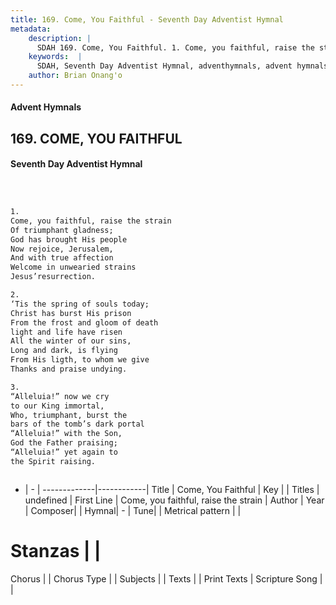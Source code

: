 ```yaml
---
title: 169. Come, You Faithful - Seventh Day Adventist Hymnal
metadata:
    description: |
      SDAH 169. Come, You Faithful. 1. Come, you faithful, raise the strain Of triumphant gladness; God has brought His people Now rejoice, Jerusalem, And with true affection Welcome in unwearied strains Jesus’resurrection.
    keywords:  |
      SDAH, Seventh Day Adventist Hymnal, adventhymnals, advent hymnals, Come, You Faithful, Come, you faithful, raise the strain 
    author: Brian Onang'o
---
```


#### Advent Hymnals
## 169. COME, YOU FAITHFUL
#### Seventh Day Adventist Hymnal

```txt



1.
Come, you faithful, raise the strain
Of triumphant gladness;
God has brought His people
Now rejoice, Jerusalem,
And with true affection
Welcome in unwearied strains
Jesus’resurrection.

2.
‘Tis the spring of souls today;
Christ has burst His prison
From the frost and gloom of death
light and life have risen
All the winter of our sins,
Long and dark, is flying
From His ligth, to whom we give
Thanks and praise undying.

3.
“Alleluia!” now we cry
to our King immortal,
Who, triumphant, burst the
bars of the tomb’s dark portal
“Alleluia!” with the Son,
God the Father praising;
“Alleluia!” yet again to
the Spirit raising.



```

- |   -  |
-------------|------------|
Title | Come, You Faithful |
Key |  |
Titles | undefined |
First Line | Come, you faithful, raise the strain |
Author | 
Year | 
Composer|  |
Hymnal|  - |
Tune|  |
Metrical pattern | |
# Stanzas |  |
Chorus |  |
Chorus Type |  |
Subjects |  |
Texts |  |
Print Texts | 
Scripture Song |  |
  
